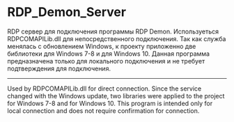 # RDP_Demon_Server
RDP сервер для подключения программы RDP Demon.
Используеться RDPCOMAPILib.dll для непосредственного подключения. Так как служба менялась с обновлением Windows, к проекту приложенно две библиотеки для Windows 7-8 и для Windows 10. Данная программа предназначена только для локального подключения и не требует подтверждения для подключения.
________________________________________________________________________________________________________

Used by RDPCOMAPILib.dll for direct connection. Since the service changed with the Windows update, two libraries were applied to the project for Windows 7-8 and for Windows 10. This program is intended only for local connection and does not require confirmation for connection.
